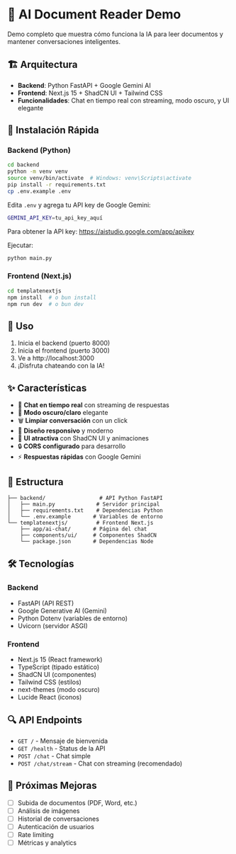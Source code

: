 # 🤖 AI Document Reader Demo

Demo completo que muestra cómo funciona la IA para leer documentos y mantener conversaciones inteligentes.

## 🏗️ Arquitectura

- **Backend**: Python FastAPI + Google Gemini AI
- **Frontend**: Next.js 15 + ShadCN UI + Tailwind CSS
- **Funcionalidades**: Chat en tiempo real con streaming, modo oscuro, y UI elegante

## 🚀 Instalación Rápida

### Backend (Python)

```bash
cd backend
python -m venv venv
source venv/bin/activate  # Windows: venv\Scripts\activate
pip install -r requirements.txt
cp .env.example .env
```

Edita `.env` y agrega tu API key de Google Gemini:
```bash
GEMINI_API_KEY=tu_api_key_aquí
```

Para obtener la API key: https://aistudio.google.com/app/apikey

Ejecutar:
```bash
python main.py
```

### Frontend (Next.js)

```bash
cd templatenextjs
npm install  # o bun install
npm run dev  # o bun dev
```

## 🔧 Uso

1. Inicia el backend (puerto 8000)
2. Inicia el frontend (puerto 3000)
3. Ve a http://localhost:3000
4. ¡Disfruta chateando con la IA!

## ✨ Características

- 💬 **Chat en tiempo real** con streaming de respuestas
- 🌙 **Modo oscuro/claro** elegante
- 🗑️ **Limpiar conversación** con un click
- 📱 **Diseño responsivo** y moderno
- 🎨 **UI atractiva** con ShadCN UI y animaciones
- 🔒 **CORS configurado** para desarrollo
- ⚡ **Respuestas rápidas** con Google Gemini

## 📁 Estructura

```
├── backend/                 # API Python FastAPI
│   ├── main.py             # Servidor principal
│   ├── requirements.txt    # Dependencias Python
│   └── .env.example       # Variables de entorno
└── templatenextjs/         # Frontend Next.js
    ├── app/ai-chat/       # Página del chat
    ├── components/ui/     # Componentes ShadCN
    └── package.json       # Dependencias Node
```

## 🛠️ Tecnologías

### Backend
- FastAPI (API REST)
- Google Generative AI (Gemini)
- Python Dotenv (variables de entorno)
- Uvicorn (servidor ASGI)

### Frontend
- Next.js 15 (React framework)
- TypeScript (tipado estático)
- ShadCN UI (componentes)
- Tailwind CSS (estilos)
- next-themes (modo oscuro)
- Lucide React (iconos)

## 🔍 API Endpoints

- `GET /` - Mensaje de bienvenida
- `GET /health` - Status de la API
- `POST /chat` - Chat simple
- `POST /chat/stream` - Chat con streaming (recomendado)

## 📝 Próximas Mejoras

- [ ] Subida de documentos (PDF, Word, etc.)
- [ ] Análisis de imágenes
- [ ] Historial de conversaciones
- [ ] Autenticación de usuarios
- [ ] Rate limiting
- [ ] Métricas y analytics